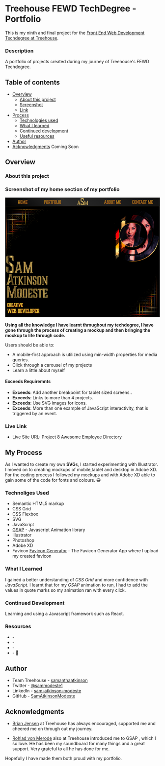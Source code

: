 # Treehouse FEWD TechDegree - Portfolio

This is my ninth and final project for the [Front End Web Development Techdegree at Treehouse](https://teamtreehouse.com/techdegree/front-end-web-development).

### Description

A portfolio of projects created during my journey of Treehouse's FEWD Techdegree.

## Table of contents

- [Overview](#overview)
  - [About this project](#about-this-project)
  - [Screenshot](#screenshot)
  - [Link](#links)
- [Process](#my-process)
  - [Technologies used](#technologies-used)
  - [What I learned](#what-i-learned)
  - [Continued development](#continued-development)
  - [Useful resources](#useful-resources)
- [Author](#author)
- [Acknowledgments](#acknowledgments) Coming Soon

## Overview

### About this project

### Screenshot of my home section of my portfolio

![](img/portfolio-home-sec.png)

**Using all the knowledge I have learnt throughout my techdegree, I have gone through the process of creating a mockup and then bringing the mockup to life through code.**

Users should be able to:

- A mobile-first approach is utilized using min-width properties for media queries.
- Click through a carousel of my projects
- Learn a little about myself

#### Exceeds Requiremnts

- **Exceeds**: Add another breakpoint for tablet sized screens..
- **Exceeds**: Links to more than 4 projects.
- **Exceeds**: Use SVG images for icons.
- **Exceeds**: More than one example of JavaScript interactivity, that is triggered by an event.

### Live Link

- Live Site URL: [Project 8 Awesome Employee Directory](https://samatkinsonmodeste.github.io/Project-8-API-Employee-Directory/)

## My Process

As I wanted to create my own **SVG**s, I started experimenting with Illustrator.<br>
I moved on to creating mockups of mobile,tablet and desktop in Adobe XD.<br>
For the coding process I followed my mockups and with Adobe XD able to gain some of the code for fonts and colours. 😀

### Technoliges Used

- Semantic HTML5 markup
- CSS Grid
- CSS Flexbox
- SVG
- JavaScript
- [GSAP](https://gsap.com/) - Javascript Animation library
- Illustrator
- Photoshop
- Adobe XD
- Favicon [Favicon Generator](https://www.favicon-generator.org/) - The Favicon Generator App where I upload my created favicon

### What I Learned

I gained a better understanding of _CSS Grid_ and more confidence with _JavaScript_.
I learnt that for my _GSAP_ animation to run, I had to add the values in quote marks so my animation ran with every click.

### Continued Development

Learning and using a Javascript framework such as React.

### Resources

- []() -
- []() -
- []() -
- []() - 🤣

## Author

- Team Treehouse - [samanthaatkinson](https://www.teamtreehouse.com/samanthaatkinson)
- Twitter - [@sammodeste1](https://www.twitter.com/@sammodeste1)
- LinkedIn - [sam-atkinson-modeste](https://www.linkedin.com/<<sam-atkinson-modeste>>)
- GitHub - [SamAtkinsonModeste](https://www.github.com/SamAtkinsonModeste)

## Acknowledgments

- [Brian Jensen](https://teamtreehouse.com/brianjensen) at Treehouse has always encouraged, supported me and cheered me on through out my journey.

- [Rohlad von Merode](https://teamtreehouse.com/rohald89) also at Treehouse introduced me to GSAP , which I so love. He has been my soundboard for many things and a great support. Very grateful to all he has done for me.

Hopefully I have made them both proud with my portfolio.
